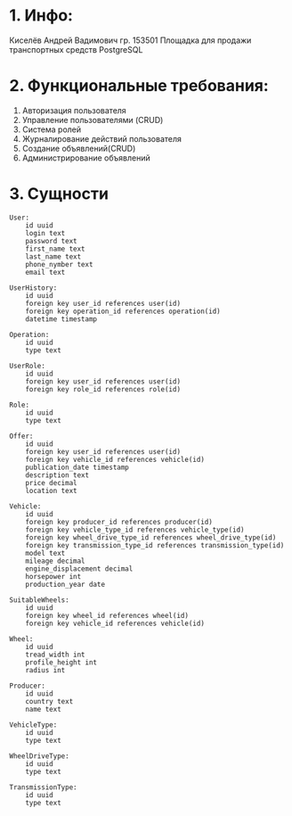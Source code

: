 # 1. Инфо:
Киселёв Андрей Вадимович
гр. 153501
Площадка для продажи транспортных средств
PostgreSQL

# 2. Функциональные требования:
1. Авторизация пользователя
2. Управление пользователями (CRUD)
3. Система ролей
4. Журналирование действий пользователя
5. Создание объявлений(CRUD)
6. Администрирование объявлений

# 3. Сущности
	User:
		id uuid
		login text
		password text
		first_name text
		last_name text
		phone_nymber text
		email text
  
	UserHistory:
		id uuid
		foreign key user_id references user(id)
		foreign key operation_id references operation(id)
		datetime timestamp
		
	Operation:
		id uuid
		type text

	UserRole:
		id uuid
		foreign key user_id references user(id)
		foreign key role_id references role(id)

	Role:
		id uuid
		type text

 	Offer:
		id uuid
		foreign key user_id references user(id)
		foreign key vehicle_id references vehicle(id)
		publication_date timestamp
		description text
		price decimal
		location text

 	Vehicle:
		id uuid
		foreign key producer_id references producer(id)
		foreign key vehicle_type_id references vehicle_type(id)
		foreign key wheel_drive_type_id references wheel_drive_type(id)
		foreign key transmission_type_id references transmission_type(id)
		model text
		mileage decimal
		engine_displacement decimal
		horsepower int
		production_year date

	SuitableWheels:
 		id uuid
		foreign key wheel_id references wheel(id)
		foreign key vehicle_id references vehicle(id)

 	Wheel:
		id uuid
		tread_width int
		profile_height int
		radius int

 	Producer:
		id uuid
		country text
		name text

 	VehicleType:
		id uuid
		type text

 	WheelDriveType:
		id uuid
		type text

	TransmissionType:
		id uuid
		type text
 	
	
 
